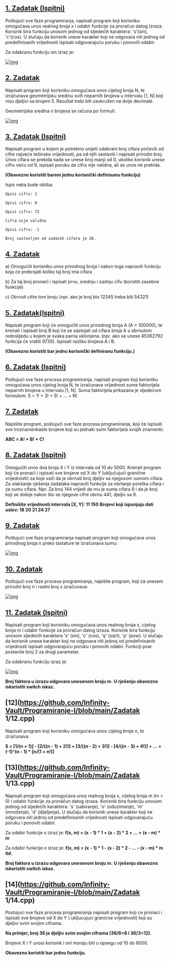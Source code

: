 ## [**1. Zadatak (Ispitni)**](https://github.com/saranur/Programiranje-1/blob/main/Prvi%20zadaci/Prvi%20zadatak.cpp)

Poštujući sve faze programiranja, napisati program koji korisniku omogućava unos realnog broja x i odabir funkcije za proračun datog izraza. Korisnik bira funkciju unosom jednog od sljedećih karaktera: 's'(sin), 'c'(cos). U slučaju da korisnik unese karakter koji ne odgovara niti jednog od predefinisanih vrijednosti ispisati odgovarajuću poruku i ponoviti odabir.

Za odabranu funkciju sin izraz je:

[![img](https://camo.githubusercontent.com/b51a7ce56110fe51f19eae9e6591b25fc4931f5e276e31884242738184760cd4/68747470733a2f2f692e706f7374696d672e63632f5636356e467233702f53637265656e73686f742d312e706e67)](https://camo.githubusercontent.com/b51a7ce56110fe51f19eae9e6591b25fc4931f5e276e31884242738184760cd4/68747470733a2f2f692e706f7374696d672e63632f5636356e467233702f53637265656e73686f742d312e706e67)

## [**2. Zadatak**](https://github.com/saranur/Programiranje-I/blob/main/Prvi%20zadaci/Drugi%20zadatak.cpp)

Napisati program koji korisniku omogućava unos cijelog broja N, te izračunava geometrijsku sredinu svih neparnih brojeva u intervalu [1, N] koji nisu djeljivi sa brojem 5. Rezultat trebi biti zaokružen na dvije decimale.

Geometrijska sredina n brojeva se računa po formuli:

[![img](https://camo.githubusercontent.com/51ff9b6e9982edf1af3727ebcc020a233ad7fde404d156a86e8af0f4e20a0e13/68747470733a2f2f692e706f7374696d672e63632f534b6e564c73436a2f53637265656e73686f742d312e706e67)](https://camo.githubusercontent.com/51ff9b6e9982edf1af3727ebcc020a233ad7fde404d156a86e8af0f4e20a0e13/68747470733a2f2f692e706f7374696d672e63632f534b6e564c73436a2f53637265656e73686f742d312e706e67)

## [**3. Zadatak (Ispitni)**](https://github.com/saranur/Programiranje-I/blob/main/Prvi%20zadaci/Treci%20zadatak.cpp)

Napisati program u kojem je potrebno unijeti odabrani broj cifara počevši od cifre najveće težinske vrijednosti, pa od njih sastaviti i napisati prirodni broj. Unos cifara se prekida kada se unese broj manji od 0, ukoliko korisnik unese cifru veću od 9, ispisati poruku da cifra nije validna, ali se unos ne prekida.

**(Obavezno koristiti barem jednu korisnički definisanu funkciju)**

Ispis neka bude oblika:

```
Upisi cifru: 2

Upisi cifru: 8

Upisi cifru: 72

Cifra nije validna

Upisi cifru: -1

Broj sastavljen od zadanih cifara je 28.
```

## [**4. Zadatak**](https://github.com/saranur/Programiranje-I/blob/main/Prvi%20zadaci/Cetvrti%20zadatak.cpp)

a) Omogućiti korisniku unos prirodnog broja i nakon toga napraviti funkciju koja će prebrojati koliko taj broj ima cifara

b) Za taj broj pronaći i ispisati prvu, srednju i zadnju cifu (koristiti zasebne funkcije)

c) Obrnuti cifre tom broju (npr. ako je broj bio 12345 treba biti 54321)

## [**5. Zadatak(Ispitni)**](https://github.com/saranur/Programiranje-I/blob/main/Prvi%20zadaci/Peti%20zadatak.cpp)

Napisati program koji će omogućiti unos prirodnog broja A (A > 100000), te kreirati i ispisati broj B koji će se sastojati od cifara broja A u obrnutom redoslijedu u kojem je svaka parna uklonjena. (npr. ako se unese 45362792 funkcija će vratiti 9735). Ispisati razliku brojeva A i B.

**(Obavezno koristiti bar jednu korisnički definiranu funkciju.)**

## [**6. Zadatak (Ispitni)**](https://github.com/saranur/Programiranje-I/blob/main/Prvi%20zadaci/%C5%A0esti%20zadatak.cpp)

Poštujući sve faze procesa programiranja, napisati program koji korisniku omogućava unos cijelog broja N, te izračunava vrijednost sume faktorijela neparnih brojeva u intervalu [1, N]. Suma faktorijela prikazana je sljedećom formulom: S = 1! + 3! + 5! + ... + N!

## [**7. Zadatak**](https://github.com/saranur/Programiranje-I/blob/main/Prvi%20zadaci/Sedmi%20zadatak.cpp)

Napišite program, poštujući sve faze procesa programiranja, koji će ispisati sve troznamenkaste brojeve koji su jednaki sumi faktorijela svojih znamenki.

**ABC = A! + B! + C!**

## [**8. Zadatak (Ispitni)**](https://github.com/saranur/Programiranje-I/blob/main/Prvi%20zadaci/Osmi%20zadatak.cpp)

Omogućiti unos dva broja X i Y iz intervala od 10 do 5000. Kreirati program koji će pronaći i ispisati sve brojeve od X do Y (uključujući granične vrijednosti) za koje važi da je obrnuti broj djeljiv sa njegovom sumom cifara. Za olakšanje rješenja zadataka napraviti funkcije za obrtanje poretka cifara i za sumu cifara. Npr. Za broj 144 vrijedi da mu je suma cifara 9 i da je broj koji se dobije nakon što se njegove cifre obrnu 441, djeljiv sa 9.

**Definišite vrijednosti intervala [X, Y]: 11 150** **Brojevi koji ispunjuju dati uslov: 18 20 21 24 27**

## [**9. Zadatak**](https://github.com/saranur/Programiranje-I/blob/main/Prvi%20zadaci/Deveti%20zadatak.cpp)

Poštujući sve faze programiranja napisati program koji omogućava unos prirodnog broja n preko tastature te izračunava sumu:

[![img](https://camo.githubusercontent.com/59c961b608c6ce14c1a598950a36f745dfd4805914b6fd62c9e479ebebed3d16/68747470733a2f2f692e706f7374696d672e63632f47323067505247432f53637265656e73686f742d322e706e67)](https://camo.githubusercontent.com/59c961b608c6ce14c1a598950a36f745dfd4805914b6fd62c9e479ebebed3d16/68747470733a2f2f692e706f7374696d672e63632f47323067505247432f53637265656e73686f742d322e706e67)

## [**10. Zadatak**](https://github.com/saranur/Programiranje-I/blob/main/Prvi%20zadaci/Deseti%20zadatak.cpp)

Poštujući sve faze procesa programiranja, napišite program, koji za uneseni prirodni broj n i realni broj x izračunava:

[![img](https://camo.githubusercontent.com/3a401d1eda60e73421e8bbf8e4e1e298c81f28cc8d72bbd1efd2b4e3fb6377da/68747470733a2f2f692e706f7374696d672e63632f7a6650387156736b2f53637265656e73686f742d312e706e67)](https://camo.githubusercontent.com/3a401d1eda60e73421e8bbf8e4e1e298c81f28cc8d72bbd1efd2b4e3fb6377da/68747470733a2f2f692e706f7374696d672e63632f7a6650387156736b2f53637265656e73686f742d312e706e67)

## [**11. Zadatak (Ispitni)**](https://github.com/saranur/Programiranje-I/blob/main/Prvi%20zadaci/Jedanaesti%20zadatak.cpp)

Napisati program koji korisniku omogućava unos realnog broja x, cijelog broja m i odabir funkcije za proračun datog izraza. Korisnik bira funkciju unosom sljedećih karaktera 's' (sin), 'c' (cos), 'q' (sqrt), 'p' (pow). U slučaju da korisnik unese karakter koji ne odgovara niti jednoj od predefinisanih vrijednosti ispisati odgovarajuću poruku i ponoviti odabir. Funkciji pow postavite broj 2 za drugi parametar.

Za odabranu funkciju izraz je:

[![img](https://camo.githubusercontent.com/db7f1860ae32b4a23b24152efd33b5353b3217c88902742e394b191aa4f870c8/68747470733a2f2f692e706f7374696d672e63632f3671736d6266474b2f53637265656e73686f742d322e706e67)](https://camo.githubusercontent.com/db7f1860ae32b4a23b24152efd33b5353b3217c88902742e394b191aa4f870c8/68747470733a2f2f692e706f7374696d672e63632f3671736d6266474b2f53637265656e73686f742d322e706e67)

**Broj faktora u izrazu odgovara unesenom broju m.** **U rješenju obavezno iskoristiti switch iskaz.**

## [**12**](https://github.com/Infinity-Vault/Programiranje-I/blob/main/Zadatak 1/12.cpp)

Napisati program koji korisniku omogućava unos cijelog broja n, te izračunava:

**S = [1/(n + 1)] - [2/((n - 1) + 2!)] + [3/((n - 2) + 3!)] - [4/((n - 3) + 4!)] + ... + (-1)^(n - 1) \* [n/(1 + n!)]**

## [**13**](https://github.com/Infinity-Vault/Programiranje-I/blob/main/Zadatak 1/13.cpp)

Napisati program koji omogućava unos realnog broja x, cijelog broja m (m > 0) i odabir funkcije za proračun datog izraza. Korisnik bira funkciju unosom jednog od sljedećih karaktera: 's' (sabiranje), 'o' (oduzimanje), 'm' (množenje), 'd' (dijeljenje). U slučaju da korisnik unese karakter koji ne odgovara niti jednoj od predefinisanih vrijednosti ispisati odgovarajuću poruku i ponoviti odabir.

Za odabir funkcije s izraz je: **f(x, m) = (x - 1) \* 1 + (x - 2) \* 2 + ... + (x - m) \* m**

Za odabir funkcije o izraz je: **f(x, m) = (x - 1) \* 1 - (x - 2) \* 2 - ... - (x - m) \* m itd.**

**Broj faktora u izrazu odgovara unesenom broju m.** **U rješenju obavezno iskoristiti switch iskaz.**

## [**14**](https://github.com/Infinity-Vault/Programiranje-I/blob/main/Zadatak 1/14.cpp)

Postujuci sve faze procesa programiranja napisati program koji ce pronaci i ispisati sve brojeve od X do Y ( ukljucujuci granicne vrijednosti) koji su djeljivi svim svojim ciframa.

**Na primjer, broj 36 je djeljiv svim svojim ciframa (36/6=6 i 36/3=12).**

Brojeve X i Y unosi korisnik i oni moraju biti u opsegu od 10 do 6000.

**Obavezno koristiti bar jednu funkciju.**
